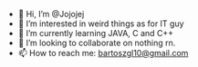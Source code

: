 - 👋 Hi, I’m @Jojojej
- 👀 I’m interested in weird things as for IT guy
- 🌱 I’m currently learning JAVA, C and C++
- 💞️ I’m looking to collaborate on nothing rn.
- 📫 How to reach me: bartoszgl10@gmail.com

<!---
Jojojej is a ✨ special ✨ repository because its `README.md` (this file) appears on your GitHub profile.
You can click the Preview link to take a look at your changes.
--->

